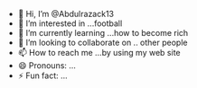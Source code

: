 - 👋 Hi, I’m @Abdulrazack13
- 👀 I’m interested in ...football 
- 🌱 I’m currently learning ...how to become rich 
- 💞️ I’m looking to collaborate on .. other people 
- 📫 How to reach me ...by using my web site
- 😄 Pronouns: ...
- ⚡ Fun fact: ...

<!---
Abdulrazack13/Abdulrazack13 is a ✨ special ✨ repository because its `README.md` (this file) appears on your GitHub profile.
You can click the Preview link to take a look at your changes.
--->

